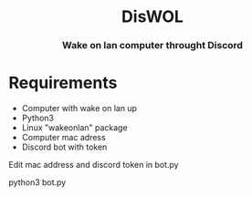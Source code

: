 <h1 align="center">DisWOL</h1>
<h3 align="center">Wake on lan computer throught Discord</h3>

# Requirements
- Computer with wake on lan up
- Python3
- Linux "wakeonlan" package
- Computer mac adress
- Discord bot with token

Edit mac address and discord token in bot.py

python3 bot.py
